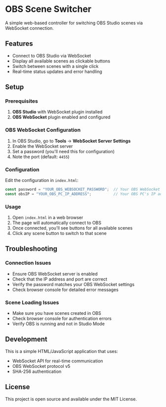 # OBS Scene Switcher

A simple web-based controller for switching OBS Studio scenes via WebSocket connection.

## Features

- Connect to OBS Studio via WebSocket
- Display all available scenes as clickable buttons
- Switch between scenes with a single click
- Real-time status updates and error handling

## Setup

### Prerequisites

1. **OBS Studio** with WebSocket plugin installed
2. **OBS WebSocket** plugin enabled and configured

### OBS WebSocket Configuration

1. In OBS Studio, go to **Tools** → **WebSocket Server Settings**
2. Enable the WebSocket server
3. Set a password (you'll need this for configuration)
4. Note the port (default: `4455`)

### Configuration

Edit the configuration in `index.html`:

```javascript
const password = "YOUR_OBS_WEBSOCKET_PASSWORD";  // Your OBS WebSocket password
const obsIP = "YOUR_OBS_PC_IP_ADDRESS";          // Your OBS PC's IP address
```

### Usage

1. Open `index.html` in a web browser
2. The page will automatically connect to OBS
3. Once connected, you'll see buttons for all available scenes
4. Click any scene button to switch to that scene

## Troubleshooting

### Connection Issues

- Ensure OBS WebSocket server is enabled
- Check that the IP address and port are correct
- Verify the password matches your OBS WebSocket settings
- Check browser console for detailed error messages

### Scene Loading Issues

- Make sure you have scenes created in OBS
- Check browser console for authentication errors
- Verify OBS is running and not in Studio Mode

## Development

This is a simple HTML/JavaScript application that uses:
- WebSocket API for real-time communication
- OBS WebSocket protocol v5
- SHA-256 authentication

## License

This project is open source and available under the MIT License. 